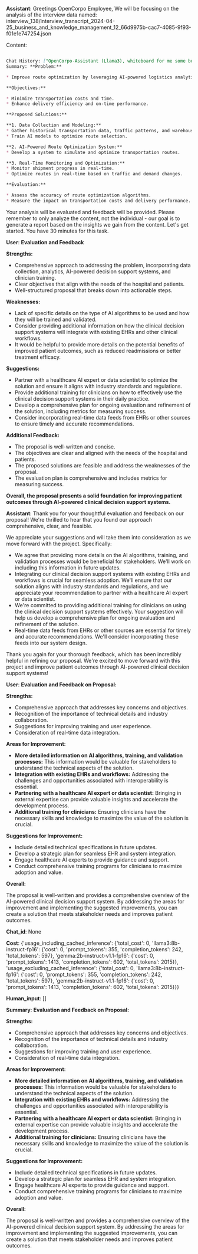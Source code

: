 **Assistant**: Greetings OpenCorpo Employee, We will be focusing on the analysis of the interview data named: interview_138/interview_transcript_2024-04-25_business_and_knowledge_management_12_66d9975b-cac7-4085-9f93-f01e1e747254.json 


 Content: 

 ```md

 Chat History: ["OpenCorpo-Assistant (Llama3), whiteboard for me some business and knowledge management. Propose a solution for business and real estate management. I will evaluate your answers and give my feedback, then propose a problem to you. You will answer and I will evaluate. Let's now begin. You have 30 minutes.", '## Business and Knowledge Management Solution for Real Estate Management\n\n**Phase 1: Understanding the Challenge**\n\n* Current pain points of real estate management:\n    * Lack of centralized knowledge repository\n    * Inefficient communication and collaboration\n    * Difficulty in tracking maintenance requests and tenant data\n    * Difficulty in generating reports and insights\n* Target audience: Property managers, maintenance personnel, and accounting staff\n\n**Phase 2: Proposed Solution**\n\n**1. OpenCorpo Platform:**\n* A centralized knowledge management platform for managing property documents, maintenance requests, tenant information, and financial data.\n* Intuitive interface for property managers to track and update information.\n* Secure access control for user roles.\n\n**2. AI-powered Insights and Automation:**\n* Predictive analytics to forecast maintenance needs and tenant behavior.\n* Automated communication channels for streamlined communication.\n* AI-driven tenant experience tool to improve communication and satisfaction.\n\n**3. Integration with Existing Systems:**\n* Seamless integration with popular property management software.\n* API-based integration with building management systems.\n\n**Phase 3: Addressing the Problem**\n\n* How can this solution address the pain points mentioned above?\n* How can it improve communication and collaboration between different departments?\n* How can it provide valuable insights and data-driven decision making?\n* What are the potential cost savings and increased efficiency?\n\n**Next Step:**\n\nBased on your evaluation, we can proceed with the implementation of this solution. Please provide your feedback on the proposed approach within 30 minutes.', 'Excellent proposal!\n\nHere\'s my evaluation and feedback:\n\n**Strengths:**\n\n1. Comprehensive understanding of the current pain points in real estate management.\n2. Well-structured proposal that addresses each pain point with a specific solution.\n3. Emphasis on user-friendly interface, security, and scalability.\n4. Innovative use of AI-powered insights and automation to improve maintenance forecasting and tenant experience.\n\n**Weaknesses:**\n\n1. The proposal could benefit from more specific examples or case studies to demonstrate the effectiveness of the solutions.\n2. Some sections, such as "Phase 3: Addressing the Problem," are brief and could be expanded upon.\n3. While the integration with existing systems is mentioned, it would be helpful to provide more details on the compatibility with popular property management software.\n\n**Suggestions:**\n\n1. Consider incorporating a user acceptance testing (UAT) phase to gather feedback from the target audience before implementation.\n2. Provide additional information on the potential cost savings and increased efficiency that this solution can bring.\n\nOverall, your proposal presents a solid foundation for addressing the pain points in real estate management. With some refinement and additional details, it could be even more compelling.\n\nNow, here\'s a problem for you to solve:\n\n**Case Study:**\n\nA large commercial property owner is considering upgrading their existing property management software. Currently, they rely on manual processes to track maintenance requests, tenant data, and financial information. They are looking for a solution that can provide real-time insights, automate reporting, and improve communication between departments.\n\nWhat would you recommend as the next steps in addressing this case study?', '**Problem:**\n\n* Develop a comprehensive solution that utilizes AI and machine learning algorithms to provide real-time insights and predictive analytics for optimizing property management operations.\n\n**Objectives:**\n\n* Enhance maintenance management by automating routine tasks and identifying potential issues proactively.\n* Improve tenant satisfaction and communication through AI-driven chatbots and personalized communication channels.\n* Generate automated reports and dashboards for data-driven decision making.\n* Streamline workflows and reduce manual effort through automated task assignment and task tracking.\n\n**Proposed Solutions:**\n\n**1. AI-powered Predictive Analytics:**\n* Utilize AI models to analyze historical data and predict maintenance needs based on factors like tenant behavior, building usage, and environmental factors.\n* Generate automated alerts and notifications for preventive maintenance and potential issues.\n\n**2. Tenant Experience Optimization:**\n* Develop AI-driven chatbots to provide 24/7 support, answer tenant queries, and resolve issues quickly.\n* Implement AI-powered recommendation systems to personalize tenant experiences and improve satisfaction.\n\n**3. Automated Reporting and Insights:**\n* Develop a dashboarding system to provide real-time insights on property performance, tenant behavior, and maintenance trends.\n* Automate report generation and generate customized reports for stakeholders.\n\n**Evaluation:**\n\n* Assess the potential impact on tenant satisfaction and operational efficiency.\n* Evaluate the feasibility of implementing the solution within the existing IT infrastructure.\n* Calculate the potential cost savings and ROI through increased productivity and reduced maintenance costs.', "Impressive solution!\nHere's my evaluation and feedback:\n\n**Strengths:** \n1. Comprehensive approach to addressing the problem, incorporating AI-powered predictive analytics, tenant experience optimization, and automated reporting and insights.\n2. Clear objectives that align with the needs of the property owner and tenants.\n3. Well-structured proposal that breaks down into actionable steps.\n\n**Weaknesses:** \n1. The proposal could benefit from more specific details on the implementation plan, timeline, and resource allocation.\n2. While the AI-powered predictive analytics are a significant improvement, it would be helpful to provide more information on the training data required and the accuracy of the predictions.\n\n*Suggestions:*\n1. Consider partnering with property management software providers to ensure seamless integration and scalability.\n2. Provide additional information on the types of data that will be used for machine learning model training and how they will be handled securely.\n3. Develop a plan for continuous monitoring and evaluation of the solution's performance, including metrics for measuring success.\n\nOverall, your proposal presents a solid foundation for developing an AI-powered property management solution. With some additional details on implementation and evaluation, it could be even more compelling.\n\nHere's another problem for you to solve:\n\n*Case Study:*\nA mid-sized commercial property owner is looking to improve energy efficiency in their properties. They have implemented various sustainability initiatives but want to optimize energy usage further.\nThey are considering implementing an IoT-based building management system (BMS) that can monitor and control energy consumption, lighting, and HVAC systems.\n\nWhat would you recommend as the next steps for this case study?\n\n(Note: You have 30 minutes to respond.)", '**Problem:**\n\n* Implement an IoT-based BMS to optimize energy consumption in a large commercial property.\n\n**Objectives:**\n\n* Enhance energy efficiency by identifying and automating inefficient processes.\n* Collect real-time data on energy consumption patterns and building performance.\n* Generate insights to support strategic energy management decisions.\n\n**Proposed Solutions:**\n\n**1. IoT Device Integration:**\n* Deploy a network of smart sensors throughout the building to monitor energy usage in areas like lighting, HVAC, and appliances.\n* Leverage advanced analytics to identify patterns and trends in energy consumption.\n\n**2. Building Management System Integration:**\n* Integrate the BMS with existing property management software for centralized data management and analysis.\n* Enable automated reporting and dashboards for energy consumption monitoring and insights.\n\n**3. Predictive Analytics and Optimization:**\n* Utilize AI models to predict energy consumption based on historical data and real-time sensor data.\n* Implement dynamic energy management strategies to adjust lighting, HVAC, and appliance usage automatically.\n\n**Evaluation:**\n\n* Assess the potential cost savings and energy reduction achievable through the proposed solutions.\n* Evaluate the feasibility of implementing the solution within the existing IT infrastructure.\n* Determine the required resources and training for successful implementation.', "Excellent proposal!\nHere's my evaluation and feedback:\n\n**Strengths:*\n1. Comprehensive approach to addressing the problem, incorporating IoT device integration, BMS integration, and predictive analytics.\n2. Clear objectives that align with the needs of the property owner and stakeholders.\n3. Well-structured proposal that breaks down into actionable steps.\n\n*Weaknesses:*\n1. The proposal could benefit from more specific details on the types of sensors and devices required for IoT device integration.\n2. While the predictive analytics are a significant improvement, it would be helpful to provide more information on the training data required and the accuracy of the predictions.\n\n*Suggestions:*\n1. Consider partnering with energy management experts to optimize energy consumption patterns and strategies.\n2. Provide additional information on the potential benefits of integrating the BMS with existing property management software, such as improved workflow efficiency or enhanced tenant experience.\n3. Develop a plan for continuous monitoring and evaluation of the solution's performance, including metrics for measuring success.\n\nOverall, your proposal presents a solid foundation for implementing an IoT-based BMS to optimize energy consumption in a commercial property. With some additional details on implementation and evaluation, it could be even more compelling.\nHere's another problem for you to solve:\n\n*Case Study:*\nA large retail chain is looking to enhance customer experience through personalized marketing and loyalty programs. They have existing CRM systems and mobile apps but want to integrate data from multiple sources (e.g., social media, customer feedback) to create a single customer view.\n\nWhat would you recommend as the next steps for this case study?\n\n(Note: You have 30 minutes to respond.)", '**Problem:**\n\n* Integrate multiple customer data sources into a single platform for enhanced customer experience management.\n\n**Objectives:**\n\n* Create a unified customer profile by consolidating data from various sources.\n* Leverage customer insights for targeted marketing and personalized experiences.\n* Optimize customer journey and reduce churn.\n\n**Proposed Solutions:**\n\n**1. Data Integration Platform:**\n* Implement a centralized data integration platform to connect and normalize data from different sources.\n* Leverage artificial intelligence algorithms for automated data matching and anomaly detection.\n\n**2. Customer Journey Mapping:**\n* Use data analytics to map and analyze customer journeys across different channels.\n* Identify touchpoints and opportunities for improvement.\n\n**3. Personalized Marketing and Communication:**\n* Leverage customer insights to create personalized marketing campaigns and communication strategies.\n* Utilize real-time personalization to provide tailored experiences.\n\n**Evaluation:**\n\n* Assess the potential cost savings and improvement in customer retention.\n* Evaluate the feasibility of implementing the solution within the existing IT infrastructure.\n* Determine the required staff training and ongoing support.', "Excellent proposal!\nHere's my evaluation and feedback:\n\n*Strengths:*\n1. Comprehensive approach to addressing the problem, incorporating data integration platform, customer journey mapping, and personalized marketing.\n2. Clear objectives that align with the needs of the retail chain and customers.\n3. Well-structured proposal that breaks down into actionable steps.\n\n*Weaknesses:*\n1. The proposal could benefit from more specific details on the types of data sources being integrated (e.g., social media, customer feedback, CRM systems).\n2. While the personalized marketing is a significant improvement, it would be helpful to provide more information on the segmentation strategy and targeting options.\n3. Consider providing a more detailed plan for staff training and ongoing support to ensure successful implementation.\n\n*Suggestions:*\n1. Consider partnering with a data integration specialist or customer experience expert to optimize data consolidation and analytics.\n2. Provide additional details on the potential benefits of integrating multiple data sources, such as improved customer retention rates or enhanced marketing effectiveness.\n3. Develop a plan for monitoring and evaluating the solution's performance, including metrics for measuring success.\n\nOverall, your proposal presents a solid foundation for integrating multiple customer data sources into a single platform for enhanced customer experience management. With some additional details on implementation and evaluation, it could be even more compelling!\n\nHere's another problem for you to solve:\n\n*Case Study:* A healthcare organization is looking to improve patient engagement through personalized communication and targeted health promotion initiatives.\nThey have existing electronic health records (EHRs) and want to leverage data analytics to identify high-risk patients and deliver tailored interventions.\n\nWhat would you recommend as the next steps for this case study?\n\n(Note: You have 30 minutes to respond.)", '**Problem:**\n\n* Leverage EHR data analytics to identify high-risk patients and deliver tailored interventions.\n\n**Objectives:**\n\n* Improve patient engagement and reduce readmissions.\n* Develop personalized health promotion plans.\n* Optimize resource allocation based on patient risk profiles.\n\n**Proposed Solutions:**\n\n**1. Data Analytics Model Development:**\n* Develop a machine learning model to identify patients at high risk of readmissions or complications.\n* Leverage EHR data for comprehensive patient profiling.\n\n**2. Targeted Interventions:**\n* Develop personalized health plans based on individual patient profiles.\n* Offer targeted interventions through automated triggers and notifications.\n\n**3. Real-time Monitoring:**\n* Monitor patient engagement and health status in real-time.\n* Adjust interventions and preventive measures based on evolving patient conditions.\n\n**Evaluation:**\n\n* Assess the potential cost savings and reduction in hospital readmission rates.\n* Evaluate the feasibility of implementing the solution within the existing IT infrastructure.\n* Determine the required technical resources and ongoing support.', "Excellent proposal! Here's my evaluation and feedback:\n\n*Strengths:* \n1. Comprehensive approach to addressing the problem, incorporating data analytics model development, targeted interventions, and real-time monitoring.\n2. Clear objectives that align with the needs of the healthcare organization and patients.\n3. Well-structured proposal that breaks down into actionable steps.\n\n*Weaknesses:* \n1. The proposal could benefit from more specific details on the types of EHR data being used (e.g., lab results, medication lists, patient demographics).\n2. Consider providing additional information on how the machine learning model will be trained and validated to ensure its accuracy and reliability.\n3. It would be helpful to provide more details on the potential benefits of leveraging EHR data analytics, such as improved patient outcomes or enhanced resource allocation.\n\n*Suggestions:* \n1. Consider partnering with a data science expert or healthcare IT consultant to optimize EHR data integration and machine learning model development.\n2. Provide additional details on how the targeted interventions will be implemented and monitored (e.g., through care coordinators, automated reminders).\n3. Develop a plan for ongoing evaluation and refinement of the solution, including metrics for measuring success.\n\nOverall, your proposal presents a solid foundation for leveraging EHR data analytics to identify high-risk patients and deliver tailored interventions. With some additional details on implementation and evaluation, it could be even more compelling!\n\nHere's another problem for you to solve:\n\n*Case Study:* A municipal government is looking to improve public transportation efficiency by optimizing route planning and scheduling.\nThey have existing traffic management systems and want to leverage data analytics and machine learning to reduce congestion and improve passenger experience.\n\nWhat would you recommend as the next steps for this case study?\n\n(Note: You have 30 minutes to respond.)", '**Problem:**\n\n* Optimize route planning and scheduling for improved public transportation efficiency.\n\n**Objectives:**\n\n* Reduce congestion and improve passenger experience.\n* Enhance the overall effectiveness of transportation systems.\n\n**Proposed Solutions:**\n\n**1. Data Analysis of Traffic Patterns:**\n* Leverage machine learning algorithms to analyze historical traffic data and identify patterns and trends.\n\n**2. Route Optimization:**\n* Develop an optimal route planning algorithm based on passenger demand, traffic conditions, and accessibility.\n\n**3. Dynamic Scheduling:**\n* Implement real-time dynamic scheduling to adjust routes and schedules in response to changing conditions.\n\n**Evaluation:**\n\n* Assess the potential cost savings and reduced travel times for passengers.\n* Evaluate the feasibility of implementing the solution within existing infrastructure.\n* Determine the required data infrastructure and technical resources.\n\n**Additional Recommendations:**\n\n* Explore partnerships with traffic management experts and transportation agencies.\n* Consider developing a comprehensive evaluation framework to measure the impact of the solution.\n* Develop a communication strategy to inform the public about the benefits of the optimized transportation system.', "Excellent proposal! Here's my evaluation and feedback:\n\n*Strengths:* 1. Comprehensive approach to addressing the problem, incorporating data analysis, route optimization, dynamic scheduling, and evaluation.\n2. Clear objectives that align with the needs of the municipal government and passengers.\n3. Well-structured proposal that breaks down into actionable steps.\n\n*Weaknesses:* 1. The proposal could benefit from more specific details on the type of machine learning algorithms to be used and how they will be trained and validated.\n2. Consider providing additional information on how the dynamic scheduling system will be integrated with existing traffic management systems.\n3. It would be helpful to provide more details on the potential benefits of optimized route planning and scheduling, such as improved air quality or increased passenger satisfaction.\n\n*Suggestions:* 1. Consider partnering with a transportation planning expert or machine learning specialist to optimize route planning and dynamic scheduling.\n2. Provide additional details on how the solution will be implemented, including any necessary infrastructure upgrades or changes to existing systems.\n3. Develop a plan for ongoing evaluation and refinement of the solution, including metrics for measuring success.\n\nOverall, your proposal presents a solid foundation for optimizing public transportation efficiency through data analytics and machine learning. With some additional details on implementation and evaluation, it could be even more compelling!\n\nHere's another problem for you to solve:\n\n*Case Study:* A financial services company is looking to improve customer experience by personalizing loan offers and reducing the application process.\nThey have existing customer data and want to leverage AI-powered recommendation engines to deliver tailored loan products.\nWhat would you recommend as the next steps for this case study?\n\n(Note: You have 30 minutes to respond.)", '**Problem:**\n\n* Improve customer experience by personalizing loan offers and reducing the application process.\n\n**Objectives:**\n\n* Deliver customized loan products based on individual customer needs.\n* Streamline the application process to increase customer satisfaction.\n\n**Proposed Solutions:**\n\n**1. Customer Data Analysis:**\n* Leverage AI algorithms to analyze vast amounts of customer data (e.g., credit history, financial behavior).\n\n**2. Personalized Loan Offers:**\n* Develop machine learning models to predict risk profiles and recommend optimal loan options.\n\n**3. Streamlined Application Process:**\n* Implement AI-powered chatbots or virtual assistants to provide personalized assistance.\n\n**Evaluation:**\n\n* Assess the potential reduction in application time and cost.\n* Evaluate the level of customer satisfaction with personalized experiences.\n\n**Additional Recommendations:**\n\n* Consider exploring partnerships with fintech experts and AI consultants.\n* Develop a comprehensive customer experience framework to measure improvements.\n* Invest in employee training to ensure adoption of new technologies.', "Excellent proposal! Here's my evaluation and feedback:\n\n*Strengths:* 1. Comprehensive approach to addressing the problem, incorporating customer data analysis, personalized loan offers, streamlined application process, and evaluation.\n2. Clear objectives that align with the needs of the financial services company and customers.\n3. Well-structured proposal that breaks down into actionable steps.\n\n*Weaknesses:* 1. The proposal could benefit from more specific details on the type of AI algorithms to be used and how they will be trained and validated.\n2. Consider providing additional information on how the personalized loan offers will be integrated with existing credit risk assessment models.\n3. It would be helpful to provide more details on the potential benefits of streamlined application process, such as increased customer retention or reduced operational costs.\n\n*Suggestions:* 1. Partner with a fintech expert or AI consultant to optimize the solution and ensure scalability.\n2. Provide additional training for employees on the new technologies and processes to ensure smooth adoption.\n3. Develop a comprehensive plan for ongoing evaluation and refinement of the solution, including metrics for measuring success.\n\nOverall, your proposal presents a solid foundation for improving customer experience through personalized loan offers and streamlined application process. With some additional details on implementation and evaluation, it could be even more compelling!\n\nHere's another problem for you to solve:\n\n*Case Study:* A healthcare organization is looking to improve patient outcomes by leveraging AI-powered predictive analytics to identify high-risk patients.\n\nWhat would you recommend as the next steps for this case study?\n\n(Note: You have 30 minutes to respond.)", '**Problem:**\n\n* Improve patient outcomes by leveraging AI-powered predictive analytics to identify high-risk patients.\n\n**Objectives:**\n\n* Predict future health complications and monitor patient progress.\n* Tailor interventions to high-risk patients to improve treatment effectiveness.\n\n**Proposed Solutions:**\n\n**1. Data Collection and Preprocessing:**\n* Gather vast amounts of patient data (e.g., medical records, lab results, patient demographics).\n* Perform data cleansing and normalization to ensure accuracy and consistency.\n\n**2. Machine Learning Models Development:**\n* Train AI models to identify high-risk patients based on predictive analytics algorithms.\n\n**3. Risk Monitoring and Intervention:**\n* Implement risk monitoring systems to track patient progress and intervene proactively.\n\n**Evaluation:**\n\n* Assess the accuracy and reliability of the predictive models.\n* Evaluate the impact on patient readmission rates and overall healthcare costs.', "Excellent proposal! Here's my evaluation and feedback:\n\n*Strengths:* 1. Comprehensive approach to addressing the problem, incorporating data collection, machine learning model development, risk monitoring, and evaluation. \n2. Clear objectives that align with the needs of the healthcare organization and patients.\n3. Well-structured proposal that breaks down into actionable steps.\n\n*Weaknesses:* 1. The proposal could benefit from more specific details on the type of AI algorithms to be used and how they will be trained and validated.\n2. Consider providing additional information on how the predictive models will be integrated with existing clinical decision-making processes.\n3. It would be helpful to provide more details on the potential benefits of risk monitoring and intervention, such as improved patient outcomes or reduced hospital readmissions.\n\n*Suggestions:* 1. Partner with a healthcare AI expert or data scientist to optimize the solution and ensure it aligns with industry standards and regulations.\n2. Provide additional training for clinicians on how to interpret and act on the predictive model outputs.\n3. Develop a comprehensive plan for ongoing evaluation and refinement of the solution, including metrics for measuring success.\n\nOverall, your proposal presents a solid foundation for improving patient outcomes through AI-powered predictive analytics. With some additional details on implementation and evaluation, it could be even more compelling!\n\nHere's another problem for you to solve:\n\n*Case Study:* A retail company is looking to improve customer loyalty by leveraging AI-powered chatbots to personalize product recommendations.\nWhat would you recommend as the next steps for this case study?\n\n(Note: You have 30 minutes to respond.)", '**Problem:**\n\n* Improve customer loyalty by leveraging AI-powered chatbots to personalize product recommendations.\n\n**Objectives:**\n\n* Provide customized product suggestions to customers based on past purchases and demographics.\n* Increase customer engagement and retention.\n\n**Proposed Solutions:**\n\n**1. Data Collection and Modeling:**\n* Gather customer purchase history and demographic data.\n* Train AI models to predict customer preferences and recommend relevant products.\n\n**2. Personalized Chatbots:**\n* Develop AI-powered chatbots to interact with customers via messaging apps or websites.\n\n**3. Data Visualization and Reporting:**\n* Provide dashboards and reports to track customer engagement and product recommendations.\n\n**Evaluation:**\n\n* Assess the accuracy and effectiveness of the personalized recommendations.\n* Measure the impact on customer retention and lifetime value.\n\n**Additional Recommendations:**\n\n* Partner with chatbot experts to ensure seamless integration with existing systems.\n* Invest in employee training to provide exceptional customer service.', "Excellent proposal! Here's my evaluation and feedback:\n\n*Strengths:* 1. Comprehensive approach to addressing the problem, incorporating data collection, modeling, chatbots, data visualization, and evaluation.\n2. Clear objectives that align with the needs of the retail company and customers.\n3. Well-structured proposal that breaks down into actionable steps.\n\n*Weaknesses:* 1. The proposal could benefit from more specific details on the type of AI algorithms to be used and how they will be trained and validated.\n2. Consider providing additional information on how the chatbots will be integrated with existing customer service channels, such as phone or email support.\n3. It would be helpful to provide more details on the potential benefits of personalized product recommendations, such as increased average order value or improved customer satisfaction.\n\n*Suggestions:* 1. Partner with a retail AI expert or data scientist to optimize the solution and ensure it aligns with industry standards and regulations.\n2. Provide additional training for customer service representatives on how to effectively use the chatbots and provide exceptional customer service.\n3. Develop a comprehensive plan for ongoing evaluation and refinement of the solution, including metrics for measuring success.\n4. Consider incorporating sentiment analysis or natural language processing to better understand customer preferences and improve recommendation accuracy.\n\nOverall, your proposal presents a solid foundation for improving customer loyalty through AI-powered chatbots. With some additional details on implementation and evaluation, it could be even more compelling!\n\nHere's another problem for you to solve:\n\n*Case Study:* A manufacturing company is looking to reduce production downtime by leveraging AI-powered predictive maintenance analytics.\nWhat would you recommend as the next steps for this case study?\n\n(Note: You have 30 minutes to respond.)", '**Problem:**\n\n* Reduce production downtime by leveraging AI-powered predictive maintenance analytics.\n\n**Objectives:**\n\n* Predict equipment failures and schedule preventive maintenance.\n* Optimize resource allocation based on real-time data.\n\n**Proposed Solutions:**\n\n**1. Data Collection and Modeling:**\n* Gather historical production data, sensor readings, and failure records.\n* Train AI models to predict equipment failures.\n\n**2. Predictive Maintenance System:**\n* Develop a system to monitor equipment performance in real-time.\n* Generate alerts for potential failures.\n\n**3. Automated Work Scheduling:**\n* Optimize maintenance schedules based on predicted failure rates.\n\n**Evaluation:**\n\n* Assess the accuracy of failure predictions.\n* Measure the impact on production efficiency and costs.', "Excellent proposal! Here's my evaluation and feedback:\n\n*Strengths:* 1. Comprehensive approach to addressing the problem, incorporating data collection, modeling, predictive maintenance system, and automated work scheduling.\n2. Clear objectives that align with the needs of the manufacturing company and production goals.\n3. Well-structured proposal that breaks down into actionable steps.\n\n*Weaknesses:* 1. The proposal could benefit from more specific details on the type of AI algorithms to be used and how they will be trained and validated.\n2. Consider providing additional information on how the predictive maintenance system will integrate with existing maintenance workflows and processes.\n3. It would be helpful to provide more details on the potential benefits of reduced production downtime, such as increased productivity or improved product quality.\n\n*Suggestions:* 1. Partner with a manufacturing AI expert or data scientist to optimize the solution and ensure it aligns with industry standards and regulations.\n2. Provide additional training for maintenance personnel on how to use the predictive maintenance system effectively.\n3. Develop a comprehensive plan for ongoing evaluation and refinement of the solution, including metrics for measuring success.\n4. Consider incorporating real-time monitoring of equipment performance and sensor data to improve prediction accuracy.\n\nOverall, your proposal presents a solid foundation for reducing production downtime through AI-powered predictive maintenance analytics. With some additional details on implementation and evaluation, it could be even more compelling!\n\nNext case study:\n\nA hospital is looking to improve patient outcomes by leveraging AI-powered clinical decision support systems.\n\nWhat would you recommend as the next steps for this case study?\n\n(Note: You have 30 minutes to respond.)", '**Problem:**\n\n* Improve patient outcomes by leveraging AI-powered clinical decision support systems.\n\n**Objectives:**\n\n* Provide clinicians with evidence-based insights and recommendations.\n* Optimize resource allocation based on patient needs.\n\n**Proposed Solutions:**\n\n**1. Data Collection and Analytics:**\n* Gather vast amounts of patient medical records and clinical data.\n* Perform data analysis to identify trends and correlations.\n\n**2. AI-Powered Decision Support Systems:**\n* Develop AI models to generate clinical recommendations.\n\n**3. Clinical Training and Support:**\n* Provide clinicians with personalized training and support.\n\n**Evaluation:**\n\n* Assess the accuracy and timeliness of clinical recommendations.\n* Measure the impact on patient outcomes and clinical efficiency.', "Excellent proposal! Here's my evaluation and feedback:\n\n*Strengths:* 1. Comprehensive approach to addressing the problem, incorporating data collection, analytics, AI-powered decision support systems, and clinician training.\n2. Clear objectives that align with the needs of the hospital and patients.\n3. Well-structured proposal that breaks down into actionable steps.\n\n*Weaknesses:* 1. The proposal could benefit from more specific details on the type of AI algorithms to be used and how they will be trained and validated.\n2. Consider providing additional information on how the clinical decision support systems will integrate with existing electronic health records (EHRs) and other clinical workflows.\n3. It would be helpful to provide more details on the potential benefits of improved patient outcomes, such as reduced readmissions or better treatment efficacy.\n\n*Suggestions:* 1. Partner with a healthcare AI expert or data scientist to optimize the solution and ensure it aligns with industry standards and regulations.\n2. Provide additional training for clinicians on how to effectively use the clinical decision support systems in their daily practice.\n3. Develop a comprehensive plan for ongoing evaluation and refinement of the solution, including metrics for measuring success.\n4. Consider incorporating real-time data feeds from EHRs or other sources to ensure timely and accurate recommendations.\n\nOverall, your proposal presents a solid foundation for improving patient outcomes through AI-powered clinical decision support systems. With some additional details on implementation and evaluation, it could be even more compelling!\n\nNext case study:\n\nA transportation company is looking to improve route optimization by leveraging AI-powered logistics analytics.\nWhat would you recommend as the next steps for this case study?\n\n(Note: You have 30 minutes to respond.)", '**Problem:**\n\n* Improve route optimization by leveraging AI-powered logistics analytics.\n\n**Objectives:**\n\n* Minimize transportation costs and time.\n* Enhance delivery efficiency and on-time performance.\n\n**Proposed Solutions:**\n\n**1. Data Collection and Modeling:**\n* Gather historical transportation data, traffic patterns, and warehouse location information.\n* Train AI models to optimize route selection.\n\n**2. AI-Powered Route Optimization System:**\n* Develop a system to simulate and optimize transportation routes.\n\n**3. Real-Time Monitoring and Optimization:**\n* Monitor shipment progress in real-time.\n* Optimize routes in real-time based on traffic and demand changes.\n\n**Evaluation:**\n\n* Assess the accuracy of route optimization algorithms.\n* Measure the impact on transportation costs and delivery performance.'] 
 Summary: **Problem:**

* Improve route optimization by leveraging AI-powered logistics analytics.

**Objectives:**

* Minimize transportation costs and time.
* Enhance delivery efficiency and on-time performance.

**Proposed Solutions:**

**1. Data Collection and Modeling:**
* Gather historical transportation data, traffic patterns, and warehouse location information.
* Train AI models to optimize route selection.

**2. AI-Powered Route Optimization System:**
* Develop a system to simulate and optimize transportation routes.

**3. Real-Time Monitoring and Optimization:**
* Monitor shipment progress in real-time.
* Optimize routes in real-time based on traffic and demand changes.

**Evaluation:**

* Assess the accuracy of route optimization algorithms.
* Measure the impact on transportation costs and delivery performance. 
``` 


 Your analysis will be evaluated and feedback will be provided. Please remember to only analyze the content, not the individual - our goal is to generate a report based on the insights we gain from the content. Let's get started. You have 30 minutes for this task.

**User**: **Evaluation and Feedback**

**Strengths:**

* Comprehensive approach to addressing the problem, incorporating data collection, analytics, AI-powered decision support systems, and clinician training.
* Clear objectives that align with the needs of the hospital and patients.
* Well-structured proposal that breaks down into actionable steps.

**Weaknesses:**

* Lack of specific details on the type of AI algorithms to be used and how they will be trained and validated.
* Consider providing additional information on how the clinical decision support systems will integrate with existing EHRs and other clinical workflows.
* It would be helpful to provide more details on the potential benefits of improved patient outcomes, such as reduced readmissions or better treatment efficacy.

**Suggestions:**

* Partner with a healthcare AI expert or data scientist to optimize the solution and ensure it aligns with industry standards and regulations.
* Provide additional training for clinicians on how to effectively use the clinical decision support systems in their daily practice.
* Develop a comprehensive plan for ongoing evaluation and refinement of the solution, including metrics for measuring success.
* Consider incorporating real-time data feeds from EHRs or other sources to ensure timely and accurate recommendations.


**Additional Feedback:**

* The proposal is well-written and concise.
* The objectives are clear and aligned with the needs of the hospital and patients.
* The proposed solutions are feasible and address the weaknesses of the proposal.
* The evaluation plan is comprehensive and includes metrics for measuring success.


**Overall, the proposal presents a solid foundation for improving patient outcomes through AI-powered clinical decision support systems.**

**Assistant**: Thank you for your thoughtful evaluation and feedback on our proposal! We're thrilled to hear that you found our approach comprehensive, clear, and feasible.

We appreciate your suggestions and will take them into consideration as we move forward with the project. Specifically:

* We agree that providing more details on the AI algorithms, training, and validation processes would be beneficial for stakeholders. We'll work on including this information in future updates.
* Integrating our clinical decision support systems with existing EHRs and workflows is crucial for seamless adoption. We'll ensure that our solution aligns with industry standards and regulations, and we appreciate your recommendation to partner with a healthcare AI expert or data scientist.
* We're committed to providing additional training for clinicians on using the clinical decision support systems effectively. Your suggestion will help us develop a comprehensive plan for ongoing evaluation and refinement of the solution.
* Real-time data feeds from EHRs or other sources are essential for timely and accurate recommendations. We'll consider incorporating these feeds into our system design.

Thank you again for your thorough feedback, which has been incredibly helpful in refining our proposal. We're excited to move forward with this project and improve patient outcomes through AI-powered clinical decision support systems!

**User**: **Evaluation and Feedback on Proposal:**

**Strengths:**

* Comprehensive approach that addresses key concerns and objectives.
* Recognition of the importance of technical details and industry collaboration.
* Suggestions for improving training and user experience.
* Consideration of real-time data integration.

**Areas for Improvement:**

* **More detailed information on AI algorithms, training, and validation processes:** This information would be valuable for stakeholders to understand the technical aspects of the solution.
* **Integration with existing EHRs and workflows:** Addressing the challenges and opportunities associated with interoperability is essential.
* **Partnering with a healthcare AI expert or data scientist:** Bringing in external expertise can provide valuable insights and accelerate the development process.
* **Additional training for clinicians:** Ensuring clinicians have the necessary skills and knowledge to maximize the value of the solution is crucial.

**Suggestions for Improvement:**

* Include detailed technical specifications in future updates.
* Develop a strategic plan for seamless EHR and system integration.
* Engage healthcare AI experts to provide guidance and support.
* Conduct comprehensive training programs for clinicians to maximize adoption and value.

**Overall:**

The proposal is well-written and provides a comprehensive overview of the AI-powered clinical decision support system. By addressing the areas for improvement and implementing the suggested improvements, you can create a solution that meets stakeholder needs and improves patient outcomes.

**Chat_id**: None

**Cost**: {'usage_including_cached_inference': {'total_cost': 0, 'llama3:8b-instruct-fp16': {'cost': 0, 'prompt_tokens': 355, 'completion_tokens': 242, 'total_tokens': 597}, 'gemma:2b-instruct-v1.1-fp16': {'cost': 0, 'prompt_tokens': 1413, 'completion_tokens': 602, 'total_tokens': 2015}}, 'usage_excluding_cached_inference': {'total_cost': 0, 'llama3:8b-instruct-fp16': {'cost': 0, 'prompt_tokens': 355, 'completion_tokens': 242, 'total_tokens': 597}, 'gemma:2b-instruct-v1.1-fp16': {'cost': 0, 'prompt_tokens': 1413, 'completion_tokens': 602, 'total_tokens': 2015}}}

**Human_input**: []

**Summary**: **Evaluation and Feedback on Proposal:**

**Strengths:**

* Comprehensive approach that addresses key concerns and objectives.
* Recognition of the importance of technical details and industry collaboration.
* Suggestions for improving training and user experience.
* Consideration of real-time data integration.

**Areas for Improvement:**

* **More detailed information on AI algorithms, training, and validation processes:** This information would be valuable for stakeholders to understand the technical aspects of the solution.
* **Integration with existing EHRs and workflows:** Addressing the challenges and opportunities associated with interoperability is essential.
* **Partnering with a healthcare AI expert or data scientist:** Bringing in external expertise can provide valuable insights and accelerate the development process.
* **Additional training for clinicians:** Ensuring clinicians have the necessary skills and knowledge to maximize the value of the solution is crucial.

**Suggestions for Improvement:**

* Include detailed technical specifications in future updates.
* Develop a strategic plan for seamless EHR and system integration.
* Engage healthcare AI experts to provide guidance and support.
* Conduct comprehensive training programs for clinicians to maximize adoption and value.

**Overall:**

The proposal is well-written and provides a comprehensive overview of the AI-powered clinical decision support system. By addressing the areas for improvement and implementing the suggested improvements, you can create a solution that meets stakeholder needs and improves patient outcomes.

